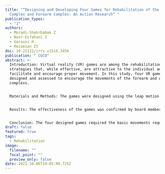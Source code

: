 ```yaml
---
title: "“Designing and Developing Four Games for Rehabilitation of the Wrist
  Complex and Forearm Complex: An Action Research“ "
publication_types:
  - "1"
authors:
  - Moradi-Shahrbabak Z
  - Nasr-Esfahani Z
  - Garousi H
  - Rezaeian ZS
doi: 10.22122/jrrs.v15i6.3456
publication: " CGCO"
abstract: >-
  Introduction: Virtual reality (VR) games are among the rehabilitation
  strategies that, while effective, are attractive to the individual and
  facilitate and encourage proper movement. In this study, four VR games were
  designed and assessed to encourage the movements of the forearm and wrist
  complexs.


  Materials and Methods: The games were designed using the leap motion device, a small non-tactile device with good spatial resolution. Cameras were responsible for detecting the depth and distance of the hand from the device, and the infrared sensors were responsible for detecting hand movements. In order to determine the level of attractiveness of the game for people with upper motor neuron disorders, three individuals aged 18 to 41 were randomly selected from among the people referred to the physiotherapy department of Al-Zahra Educational and Medical Center, Tehran, Iran.


  Results: The effectiveness of the games was confirmed by board members of department of physical therapy. Three games were applicable in the early stages of rehabilitation for all three participants. One game could not be used in the early stages of rehabilitation due to the complexity of the required movement.


  Conclusion: The four designed games required the basic movements required for daily and self-care activities and seemed to appeal the younger users.
draft: false
featured: true
tags:
  - Rehabilitation
image:
  filename: ""
  focal_point: ""
  preview_only: false
date: 2021-10-06T19:05:00.725Z
---
```

